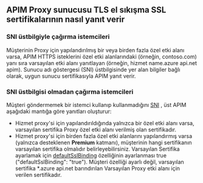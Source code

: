 ## <a name="how-apim-proxy-server-responds-with-ssl-certificates-in-the-tls-handshake"></a>APIM Proxy sunucusu TLS el sıkışma SSL sertifikalarının nasıl yanıt verir

### <a name="clients-calling-with-sni-header"></a>SNI üstbilgiyle çağırma istemcileri
Müşterinin Proxy için yapılandırılmış bir veya birden fazla özel etki alanı varsa, APIM HTTPS isteklerini özel etki alanlarındaki (örneğin, contoso.com) yanı sıra varsayılan etki alanı yanıtlayan (örneğin, hizmet name.azure api.net apim). Sunucu adı göstergesi (SNI) üstbilgisinde yer alan bilgiler bağlı olarak, uygun sunucu sertifikasıyla APIM yanıt verir.

### <a name="clients-calling-without-sni-header"></a>SNI üstbilgisi olmadan çağırma istemcileri
Müşteri göndermemek bir istemci kullanıp kullanmadığını [SNI](https://tools.ietf.org/html/rfc6066#section-3) , üst APIM aşağıdaki mantığa göre yanıtları oluşturur:

* Hizmet proxy'si için yapılandırıldığında yalnızca bir özel etki alanı varsa, varsayılan sertifika Proxy özel etki alanı verilmiş olan sertifikadır.
* Hizmet proxy'si için birden fazla özel etki alanlarını yapılandırmış varsa (yalnızca desteklenen **Premium** katmanı), müşterinin hangi sertifikanın varsayılan sertifika olmalıdır belirleyebilirsiniz. Varsayılan Sertifika ayarlamak için [defaultSslBinding](https://docs.microsoft.com/rest/api/apimanagement/apimanagementservice/createorupdate#definitions_hostnameconfiguration) özelliğinin ayarlanması true ("defaultSslBinding": "true"). Müşteri özelliği ayarlı değil, varsayılan sertifika *.azure api.net barındırılan Varsayılan Proxy etki alanı için verilen sertifikadır.
